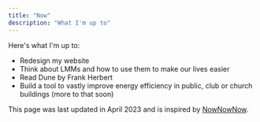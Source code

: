 ```yaml
---
title: "Now"
description: "What I'm up to"
---
```


Here's what I'm up to:

- Redesign my website
- Think about LMMs and how to use them to make our lives easier
- Read Dune by Frank Herbert
- Build a tool to vastly improve energy efficiency in public, club or church buildings (more to that soon)

This page was last updated in April 2023 and is inspired by [NowNowNow](https://nownownow.com).
